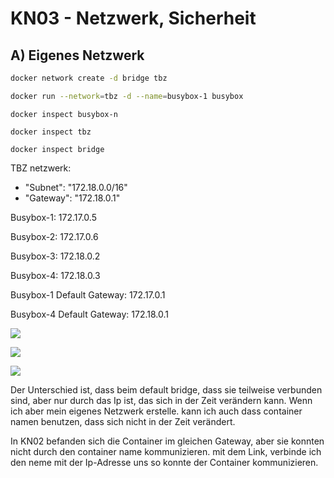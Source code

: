 # KN03 - Netzwerk, Sicherheit

## A) Eigenes Netzwerk

```bash
docker network create -d bridge tbz 
```

```bash
docker run --network=tbz -d --name=busybox-1 busybox
```

`docker inspect busybox-n`

`docker inspect tbz`

`docker inspect bridge`

TBZ netzwerk:

-  "Subnet": "172.18.0.0/16"
-  "Gateway": "172.18.0.1"

Busybox-1: 172.17.0.5

Busybox-2: 172.17.0.6

Busybox-3: 172.18.0.2

Busybox-4: 172.18.0.3

Busybox-1 Default Gateway: 172.17.0.1

Busybox-4 Default Gateway: 172.18.0.1

![](1.png)

![](2.png)

![](3.png)

Der Unterschied ist, dass beim default bridge, dass sie teilweise verbunden sind, aber nur durch das Ip ist, das sich in der Zeit verändern kann. Wenn ich aber mein eigenes Netzwerk erstelle. kann ich auch dass container namen benutzen, dass sich nicht in der Zeit verändert.

In KN02 befanden sich die Container im gleichen Gateway, aber sie konnten nicht durch den container name kommunizieren. mit dem Link, verbinde ich den neme mit der Ip-Adresse uns so konnte der Container kommunizieren.